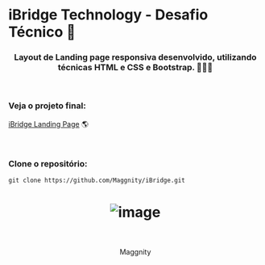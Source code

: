 # iBridge Technology - Desafio Técnico 🚩
### <center> Layout de Landing page responsiva desenvolvido, utilizando técnicas HTML e CSS e Bootstrap. 👨🏻‍💻 </center>


  <br>

### Veja o projeto final:  
[iBridge Landing Page](https://bespoke-scone-34e4d3.netlify.app) 🌎

  <br>
  
### Clone o repositório:
```
git clone https://github.com/Maggnity/iBridge.git
```

# <center> ![image](https://user-images.githubusercontent.com/89496544/171646877-ea07ff8f-7ec8-41a5-bb9c-530483d59286.png)

  <br>

<br>
<center> Maggnity
